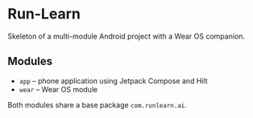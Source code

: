 # Run-Learn

Skeleton of a multi-module Android project with a Wear OS companion.

## Modules
- `app` – phone application using Jetpack Compose and Hilt
- `wear` – Wear OS module

Both modules share a base package `com.runlearn.ai`.
